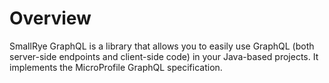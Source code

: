 # Overview

SmallRye GraphQL is a library that allows you to easily use GraphQL (both server-side endpoints
and client-side code) in your Java-based projects. It implements
the MicroProfile GraphQL specification. 